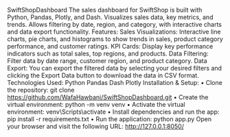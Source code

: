 SwiftShopDashboard 
The sales dashboard for SwiftShop is built with Python, Pandas, Plotly, and Dash. Visualizes sales data, key metrics, and trends. Allows filtering by date, region, and category, with interactive charts and data export functionality.
Features:
Sales Visualizations: Interactive line charts, pie charts, and histograms to show trends in sales, product category performance, and customer ratings.
KPI Cards: Display key performance indicators such as total sales, top regions, and products.
Data Filtering: Filter data by date range, customer region, and product category.
Data Export: You can export the filtered data by selecting your desired filters and clicking the Export Data button to download the data in CSV format.
Technologies Used:
Python
Pandas
Dash
Plotly
Installation & Setup:
•	Clone the repository: git clone https://github.com/WafaHawbani/SwiftShopDashboard.git
•	Create the virtual environment: python -m venv venv
•	Activate the virtual environment: venv\Scripts\activate
•	Install dependencies and run the app: pip install -r requirements.txt
•	Run the application: python app.py Open your browser and visit the following URL: http://127.0.0.1:8050/

